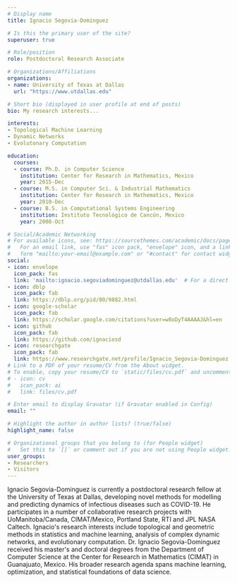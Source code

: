 ```yaml
---
# Display name
title: Ignacio Segovia-Dominguez

# Is this the primary user of the site?
superuser: true

# Role/position
role: Postdoctoral Research Associate

# Organizations/Affiliations
organizations:
- name: University of Texas at Dallas
  url: "https://www.utdallas.edu"

# Short bio (displayed in user profile at end of posts)
bio: My research interests...

interests:
- Topological Machine Learning
- Dynamic Networks
- Evolutonary Computation

education:
  courses:
  - course: Ph.D. in Computer Science
    institution: Center for Research in Mathematics, Mexico
    year: 2015-Dec
  - course: M.S. in Computer Sci. & Industrial Mathematics
    institution: Center for Research in Mathematics, Mexico
    year: 2010-Dec
  - course: B.S. in Computational Systems Engineering
    institution: Instituto Tecnológico de Cancún, Mexico
    year: 2008-Oct

# Social/Academic Networking
# For available icons, see: https://sourcethemes.com/academic/docs/page-builder/#icons
#   For an email link, use "fas" icon pack, "envelope" icon, and a link in the
#   form "mailto:your-email@example.com" or "#contact" for contact widget.
social:
- icon: envelope
  icon_pack: fas
  link: 'mailto:ignacio.segoviadominguez@utdallas.edu'  # For a direct email link, use "mailto:test@example.org".
- icon: dblp
  icon_pack: fab
  link: https://dblp.org/pid/80/9882.html
- icon: google-scholar
  icon_pack: fab
  link: https://scholar.google.com/citations?user=w8oDyT4AAAAJ&hl=en
- icon: github
  icon_pack: fab
  link: https://github.com/ignaciosd
- icon: researchgate
  icon_pack: fab
  link: https://www.researchgate.net/profile/Ignacio_Segovia-Dominguez
# Link to a PDF of your resume/CV from the About widget.
# To enable, copy your resume/CV to `static/files/cv.pdf` and uncomment the lines below.
# - icon: cv
#   icon_pack: ai
#   link: files/cv.pdf

# Enter email to display Gravatar (if Gravatar enabled in Config)
email: ""

# Highlight the author in author lists? (true/false)
highlight_name: false

# Organizational groups that you belong to (for People widget)
#   Set this to `[]` or comment out if you are not using People widget.
user_groups:
- Researchers
- Visitors
---
```


Ignacio Segovia-Dominguez is currently a postdoctoral research fellow at the University of Texas at Dallas, developing novel methods for modelling and predicting dynamics of infectious diseases such as COVID-19. He participates in a number of collaborative research projects with UoManitoba/Canada, CIMAT/Mexico, Portland State, RTI and JPL NASA Caltech. Ignacio's research interests include topological and geometric methods in statistics and machine learning, analysis of complex dynamic networks, and evolutionary computation. Dr. Ignacio Segovia-Dominguez received his master's and doctoral degrees from the Department of Computer Science at the Center for Research in Mathematics (CIMAT) in Guanajuato, Mexico. His broader research agenda spans machine learning, optimization, and statistical foundations of data science. 
